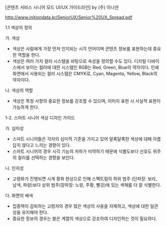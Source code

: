 [콘텐츠 서비스 시니어 모드 UI/UX 가이드라인] by (주) 이니션

http://www.initiondata.kr/SeniorUX/Senior%20UX_Spread.pdf

1.1 색상의 정의

가. 색상

- 색상은 사람에게 가장 먼저 인지되는 시각 언어이며 콘텐츠 정보를 표현하는데 중요한 역할을 한다.
- 색상은 여러 가지 컬러 시스템을 바탕으로 속성을 정의할 수도 있다.
  디지털 디바이스에서 보이는 컬러에 대한 시스템인 RGB는 Red, Green, Blue의 약자이다.
  인쇄 화면에서 사용되는 컬러 시스템은 CMYK로, Cyan, Magenta, Yellow, Black의 약자이다.

나. 색상의 역할

- 색상은 특정 사항의 중요한 정보를 강조할 수 있으며, 이미지 표현 시 사실적 표현이 가능하게 한다.

1-2. 스마트 시니어 색상 디자인 가이드

가. 심미성

- 스마트 시니어들은 각자의 심미적 기준을 가지고 있어 알록달록한 색상에 대해 아름답지 않다고 느끼는 경향이 있다.
- 스마트 시니어의 경우 시각 기능의 저하가 미약하기 때문에 식별도보다 선호도 위주의 컬러를 선택하는 경향을 보인다.

나. 인지성

- 고령화가 진행되면 시계 황화 현상으로 인해 스펙트럼의 하위 범주 (단파장: 보라, 남색, 파랑)보다 상위 범주(장파장: 노랑, 주황, 빨강)에 있는 색채를 더 잘 식별한다.

다. 화면의 배색

- 집중력이 감퇴하는 고령자의 경우 많은 색상의 사용을 자제하고, 색상에 대한 일관성을 유지해야 한다.
- 중요한 정보의 경우는 붉은 계열의 색상으로 강조하여 디자인하는 것이 필요하다.

